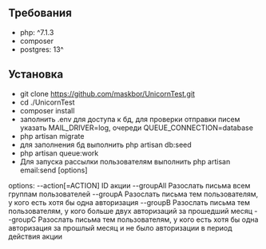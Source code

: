 ## Требования
- php: ^7.1.3
- composer
- postgres: 13^

## Установка

- git clone https://github.com/maskbor/UnicornTest.git
- cd ./UnicornTest
- composer install
- заполнить .env для доступа к бд, для проверки отправки писем указать MAIL_DRIVER=log, очереди QUEUE_CONNECTION=database
- php artisan migrate
- для заполнения бд выполнить 
    php artisan db:seed
- php artisan queue:work
- Для запуска рассылки пользователям выполнить
php artisan email:send [options]

options:
      --action[=ACTION]  ID акции
      --groupAll         Разослать письма всем группам пользователей
      --groupA           Разослать письма тем пользователям, у кого есть хотя бы одна авторизация
      --groupB           Разослать письма тем пользователям, у кого больше двух авторизаций за прошедший месяц
      --groupC           Разослать письма тем пользователям, у кого есть хотя бы одна авторизация за прошлый месяц и не было авторизации в период действия акции
    


